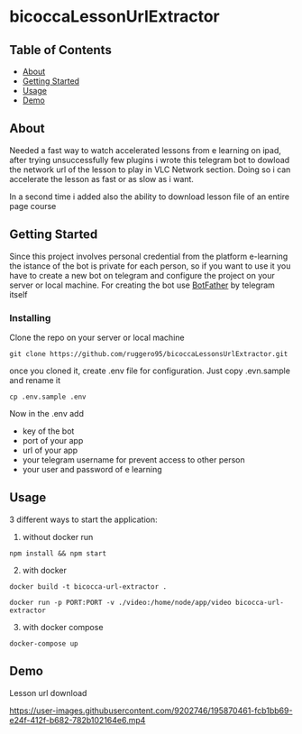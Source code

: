 # bicoccaLessonUrlExtractor

## Table of Contents

- [About](#about)
- [Getting Started](#getting_started)
- [Usage](#usage)
- [Demo](#demo)

## About <a name = "about"></a>

Needed a fast way to watch accelerated lessons from e learning on ipad, after trying unsuccessfully few plugins i wrote this telegram bot to dowload the network url of the lesson to play in VLC Network section. Doing so i can accelerate the lesson as fast or as slow as i want.

In a second time i added also the ability to download lesson file of an entire page course
## Getting Started <a name = "getting_started"></a>

Since this project involves personal credential from the platform e-learning the istance of the bot is private for each person, so if you want to use it you have to create a new bot on telegram and configure the project on your server or local machine.
For creating the bot use [BotFather](https://telegram.me/BotFather) by telegram itself


### Installing

Clone the repo on your server or local machine

```
git clone https://github.com/ruggero95/bicoccaLessonsUrlExtractor.git
```

once you cloned it, create .env file for configuration. Just copy .evn.sample and rename it

```
cp .env.sample .env
```

Now in the .env add
-   key of the bot
- port of your app
- url of your app
- your telegram username for prevent access to other person
-   your user and password of e learning
## Usage <a name = "usage"></a>
3 different ways to start the application:

1) without docker run
```
npm install && npm start
```

2) with docker
```
docker build -t bicocca-url-extractor .
```
```
docker run -p PORT:PORT -v ./video:/home/node/app/video bicocca-url-extractor
```

3) with docker compose
```
docker-compose up
```

## Demo <a name="demo"></a>

Lesson url download


https://user-images.githubusercontent.com/9202746/195870461-fcb1bb69-e24f-412f-b682-782b102164e6.mp4





